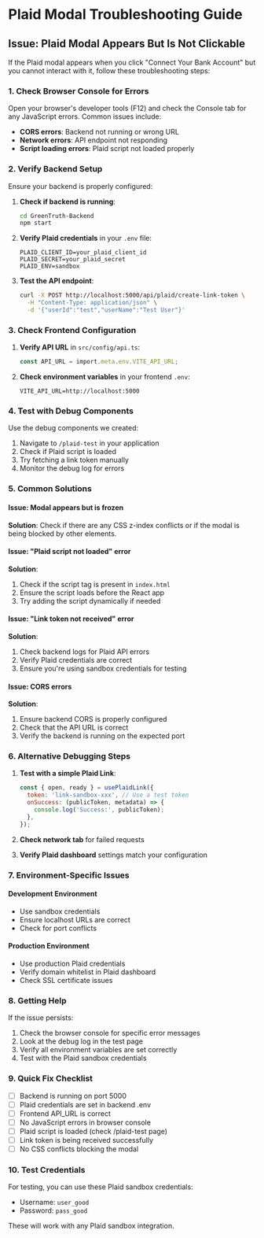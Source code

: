 # Plaid Modal Troubleshooting Guide

## Issue: Plaid Modal Appears But Is Not Clickable

If the Plaid modal appears when you click "Connect Your Bank Account" but you cannot interact with it, follow these troubleshooting steps:

### 1. Check Browser Console for Errors

Open your browser's developer tools (F12) and check the Console tab for any JavaScript errors. Common issues include:

- **CORS errors**: Backend not running or wrong URL
- **Network errors**: API endpoint not responding
- **Script loading errors**: Plaid script not loaded properly

### 2. Verify Backend Setup

Ensure your backend is properly configured:

1. **Check if backend is running**:
   ```bash
   cd GreenTruth-Backend
   npm start
   ```

2. **Verify Plaid credentials** in your `.env` file:
   ```
   PLAID_CLIENT_ID=your_plaid_client_id
   PLAID_SECRET=your_plaid_secret
   PLAID_ENV=sandbox
   ```

3. **Test the API endpoint**:
   ```bash
   curl -X POST http://localhost:5000/api/plaid/create-link-token \
     -H "Content-Type: application/json" \
     -d '{"userId":"test","userName":"Test User"}'
   ```

### 3. Check Frontend Configuration

1. **Verify API URL** in `src/config/api.ts`:
   ```typescript
   const API_URL = import.meta.env.VITE_API_URL;
   ```

2. **Check environment variables** in your frontend `.env`:
   ```
   VITE_API_URL=http://localhost:5000
   ```

### 4. Test with Debug Components

Use the debug components we created:

1. Navigate to `/plaid-test` in your application
2. Check if Plaid script is loaded
3. Try fetching a link token manually
4. Monitor the debug log for errors

### 5. Common Solutions

#### Issue: Modal appears but is frozen
**Solution**: Check if there are any CSS z-index conflicts or if the modal is being blocked by other elements.

#### Issue: "Plaid script not loaded" error
**Solution**: 
1. Check if the script tag is present in `index.html`
2. Ensure the script loads before the React app
3. Try adding the script dynamically if needed

#### Issue: "Link token not received" error
**Solution**:
1. Check backend logs for Plaid API errors
2. Verify Plaid credentials are correct
3. Ensure you're using sandbox credentials for testing

#### Issue: CORS errors
**Solution**:
1. Ensure backend CORS is properly configured
2. Check that the API URL is correct
3. Verify the backend is running on the expected port

### 6. Alternative Debugging Steps

1. **Test with a simple Plaid Link**:
   ```javascript
   const { open, ready } = usePlaidLink({
     token: 'link-sandbox-xxx', // Use a test token
     onSuccess: (publicToken, metadata) => {
       console.log('Success:', publicToken);
     },
   });
   ```

2. **Check network tab** for failed requests

3. **Verify Plaid dashboard** settings match your configuration

### 7. Environment-Specific Issues

#### Development Environment
- Use sandbox credentials
- Ensure localhost URLs are correct
- Check for port conflicts

#### Production Environment
- Use production Plaid credentials
- Verify domain whitelist in Plaid dashboard
- Check SSL certificate issues

### 8. Getting Help

If the issue persists:

1. Check the browser console for specific error messages
2. Look at the debug log in the test page
3. Verify all environment variables are set correctly
4. Test with the Plaid sandbox credentials

### 9. Quick Fix Checklist

- [ ] Backend is running on port 5000
- [ ] Plaid credentials are set in backend .env
- [ ] Frontend API_URL is correct
- [ ] No JavaScript errors in browser console
- [ ] Plaid script is loaded (check /plaid-test page)
- [ ] Link token is being received successfully
- [ ] No CSS conflicts blocking the modal

### 10. Test Credentials

For testing, you can use these Plaid sandbox credentials:
- Username: `user_good`
- Password: `pass_good`

These will work with any Plaid sandbox integration. 